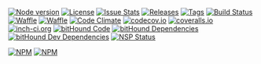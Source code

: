 [![Node version][node-version-image]][node-version-url]
[![License][gh-license-image]][gh-license-url]
[![Issue Stats][gh-issues-image]][gh-issues-url]
[![Releases][gh-releases-image]][gh-releases-url]
[![Tags][gh-tags-image]][gh-tags-url]
[![Build Status][ci-image]][ci-url]
[![Waffle][waffle-ready-image]][waffle-url]
[![Waffle][waffle-waffle-in-progress-image]][waffle-url]
[![Code Climate][cocl-image]][cocl-url]
[![codecov.io][cc-image-master]][cc-url-master]
[![coveralls.io][ca-image-master]][ca-url-master]
[![inch-ci.org][inch-image-master]][inch-url-master]
[![bitHound Code][bithound-code-image]][bithound-url]
[![bitHound Dependencies][bitHound-dependencies-image]][bitHound-dependencies]
[![bitHound Dev Dependencies][bitHound-dev-dependencies-image]][bitHound-dependencies]
[![NSP Status][nsp-image-master]][nsp-url-master]
<!-- [![bitHound Overall Score][bitHound-score-image]][bithound-url]
[![bitHound Overall Score](https://www.bithound.io/github/deadratfink/jy-transform/badges/score.svg?style=flat-square)](https://www.bithound.io/github/deadratfink/jy-transform) -->
<!-- [![Dependency Status][dep-image-master]][dep-url-master]
[![devDependency Status][devdep-image-master]][devdep-url-master] -->


[![NPM][npm-image]][npm-url]
[![NPM][npm-downloads-image]][npm-url]

[gh-license-image]: https://img.shields.io/github/license/deadratfink/jy-transform.svg?style=flat-square
[gh-license-url]: https://github.com/deadratfink/jy-transform/blob/master/LICENSE.md

[gh-issues-image]: https://img.shields.io/github/issues/deadratfink/jy-transform.svg?style=flat-square
[gh-issues-url]: https://github.com/deadratfink/jy-transform/issues

[gh-releases-image]: https://img.shields.io/github/release/deadratfink/jy-transform.svg?style=flat-square
[gh-releases-url]: https://github.com/deadratfink/jy-transform/releases

[gh-tags-image]: https://img.shields.io/github/tag/deadratfink/jy-transform.svg?style=flat-square
[gh-tags-url]: https://github.com/deadratfink/jy-transform/tags


[ci-image]: https://img.shields.io/travis/deadratfink/jy-transform.svg?style=flat-square
[ci-url]: https://travis-ci.org/deadratfink/jy-transform/branches

[is-pull-image]: http://issuestats.com/github/deadratfink/jy-transform/badge/pr?style=flat-square
[is-issue-image]: http://issuestats.com/github/deadratfink/jy-transform/badge/issue?style=flat-square
[is-url]: http://issuestats.com/github/deadratfink/jy-transform

[waffle-ready-image]: https://img.shields.io/waffle/label/deadratfink/jy-transform.svg?label=ready&title=Waffle%20Ready&style=flat-square
[waffle-waffle-in-progress-image]: https://img.shields.io/waffle/label/deadratfink/jy-transform.svg?label=in%20progress&title=Waffle%20In%20Progress&style=flat-square
[waffle-url]: https://waffle.io/deadratfink/jy-transform

[cocl-image]: https://img.shields.io/codeclimate/github/deadratfink/jy-transform.svg?style=flat-square
[cocl-url]: https://codeclimate.com/github/deadratfink/jy-transform


[cc-image-master]: https://img.shields.io/codecov/c/github/deadratfink/jy-transform/master.svg?style=flat-square
[cc-url-master]: https://codecov.io/github/deadratfink/jy-transform?branch=master

[ca-image-master]: https://img.shields.io/coveralls/deadratfink/jy-transform/master.svg?style=flat-square
[ca-url-master]: https://coveralls.io/github/deadratfink/jy-transform?branch=master


[inch-image-master]: https://inch-ci.org/github/deadratfink/jy-transform.svg?branch=master&style=flat-square
[inch-url-master]: https://inch-ci.org/github/deadratfink/jy-transform?branch=master

[dep-image-master]: https://img.shields.io/david/deadratfink/jy-transform/master.svg?style=flat-square
[dep-url-master]: https://david-dm.org/deadratfink/jy-transform/master

[devdep-image-master]: https://img.shields.io/david/dev/deadratfink/jy-transform/master.svg?style=flat-square
[devdep-url-master]: https://david-dm.org/deadratfink/jy-transform/master#info=devDependencies

[nsp-image-master]: https://nodesecurity.io/orgs/deadratfink/projects/7ac99a62-a8c4-4321-8d57-8a5e542f04f0/badge?style=flat-square
[nsp-url-master]: https://nodesecurity.io/orgs/deadratfink/projects/7ac99a62-a8c4-4321-8d57-8a5e542f04f0

[node-version-image]: https://img.shields.io/node/v/jy-transform.svg?style=flat-square
[node-version-url]: http://nodejs.org/download/

[npm-image]: https://nodei.co/npm/jy-transform.png?downloads=true&downloadRank=true&stars=true
[npm-url]: https://nodei.co/npm/jy-transform/
[npm-downloads-image]: https://nodei.co/npm-dl/jy-transform.png?height=2&months=9

[bithound-url]: https://www.bithound.io/github/deadratfink/jy-transform
[bithound-code-image]: https://img.shields.io/bithound/code/github/deadratfink/jy-transform.svg?style=flat-square
[bitHound-dependencies]: https://www.bithound.io/github/deadratfink/jy-transform/master/dependencies/npm
[bitHound-dependencies-image]: https://img.shields.io/bithound/dependencies/github/deadratfink/jy-transform.svg?style=flat-square
[bitHound-dev-dependencies-image]: https://img.shields.io/bithound/devDependencies/github/deadratfink/jy-transform.svg?style=flat-square
[bitHound-score-image]: https://img.shields.io/bithound/score/github/deadratfink/jy-transform.svg?style=flat-square
